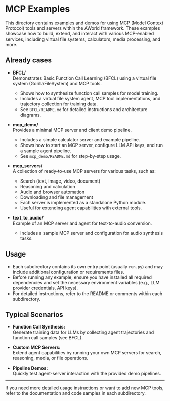 # MCP Examples

This directory contains examples and demos for using MCP (Model Context Protocol) tools and servers within the AWorld framework. 
These examples showcase how to build, extend, and interact with various MCP-enabled services, including virtual file systems, calculators, media processing, and more.

## Already cases

- **BFCL/**  
  Demonstrates Basic Function Call Learning (BFCL) using a virtual file system (GorillaFileSystem) and MCP tools.  
  - Shows how to synthesize function call samples for model training.
  - Includes a virtual file system agent, MCP tool implementations, and trajectory collection for training data.
  - See `BFCL/README.md` for detailed instructions and architecture diagrams.

- **mcp_demo/**  
  Provides a minimal MCP server and client demo pipeline.  
  - Includes a simple calculator server and example pipeline.
  - Shows how to start an MCP server, configure LLM API keys, and run a sample agent pipeline.
  - See `mcp_demo/README.md` for step-by-step usage.

- **mcp_servers/**  
  A collection of ready-to-use MCP servers for various tasks, such as:
  - Search (text, image, video, document)
  - Reasoning and calculation
  - Audio and browser automation
  - Downloading and file management
  - Each server is implemented as a standalone Python module.
  - Useful for extending agent capabilities with external tools.

- **text_to_audio/**  
  Example of an MCP server and agent for text-to-audio conversion.
  - Includes a sample MCP server and configuration for audio synthesis tasks.

## Usage

- Each subdirectory contains its own entry point (usually `run.py`) and may include additional configuration or requirements files.
- Before running any example, ensure you have installed all required dependencies and set the necessary environment variables (e.g., LLM provider credentials, API keys).
- For detailed instructions, refer to the README or comments within each subdirectory.

## Typical Scenarios

- **Function Call Synthesis:**  
  Generate training data for LLMs by collecting agent trajectories and function call samples (see BFCL).

- **Custom MCP Servers:**  
  Extend agent capabilities by running your own MCP servers for search, reasoning, media, or file operations.

- **Pipeline Demos:**  
  Quickly test agent-server interaction with the provided demo pipelines.

---

If you need more detailed usage instructions or want to add new MCP tools, refer to the documentation and code samples in each subdirectory. 